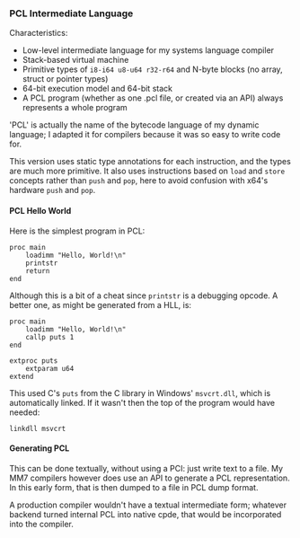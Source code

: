 ### PCL Intermediate Language

Characteristics:

* Low-level intermediate language for my systems language compiler
* Stack-based virtual machine
* Primitive types of `i8-i64 u8-u64 r32-r64` and N-byte blocks (no array, struct or pointer types)
* 64-bit execution model and 64-bit stack
* A PCL program (whether as one .pcl file, or created via an API) always represents a whole program

'PCL' is actually the name of the bytecode language of my dynamic language; I adapted it for compilers because it was so easy to write code for.

This version uses static type annotations for each instruction, and the types are much more primitive. It also uses instructions based on `load` and `store` concepts rather than `push` and `pop`, here to avoid confusion with x64's hardware `push` and `pop`.

#### PCL Hello World

Here is the simplest program in PCL:

    proc main
        loadimm "Hello, World!\n"
        printstr
        return
    end

Although this is a bit of a cheat since `printstr` is a debugging opcode. A better one, as might be generated from a HLL, is:

    proc main
        loadimm "Hello, World!\n"
        callp puts 1
    end

    extproc puts
        extparam u64
    extend

This used C's `puts` from the C library in Windows' `msvcrt.dll`, which is automatically linked. If it wasn't then the top of the program would have needed:

    linkdll msvcrt
 
 #### Generating PCL
 
 This can be done textually, without using a PCI: just write text to a file. My MM7 compilers however does use an API to generate a PCL representation. In this early form, that is then dumped to a file in PCL dump format.
 
 A production compiler wouldn't have a textual intermediate form; whatever backend turned internal PCL into native cpde, that would be incorporated into the compiler.
 
